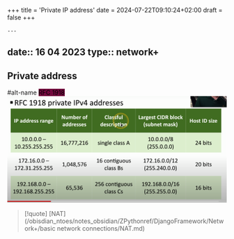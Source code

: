 +++
title = 'Private IP address'
date = 2024-07-22T09:10:24+02:00
draft = false
+++

    ---
date:: 16 04 2023
type:: network+
---
## Private address
#alt-name 
<mark style="background: #72083D;">RFC 1918 </mark>
![PrivateAdresses_visual.png](/static/PrivateAdresses_visual.png)


>[!quote] [NAT](/obisdian_ntoes/notes_obsidian/ZPythonref/DjangoFramework/Network+/basic network connections/NAT.md)